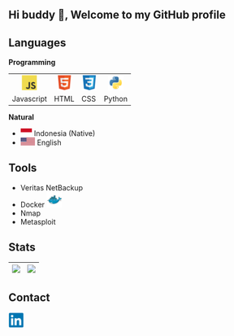 <h2>Hi buddy 👋, Welcome to my GitHub profile</h2>

<!--
**0x212121/0x212121** is a ✨ _special_ ✨ repository because its `README.md` (this file) appears on your GitHub profile.

Here are some ideas to get you started:

- 🔭 I’m currently working on ...
- 🌱 I’m currently learning ...
- 👯 I’m looking to collaborate on ...
- 🤔 I’m looking for help with ...
- 💬 Ask me about ...
- 📫 How to reach me: ...
- 😄 Pronouns: ...
- ⚡ Fun fact: ...
-->
<link rel="stylesheet" href="https://cdn.jsdelivr.net/gh/devicons/devicon@latest/devicon.min.css">
<link rel="stylesheet" href="https://raw.githubusercontent.com/0x212121/0x212121/dev/style.css">

## Languages
**Programming**
<table>
  <tr>
    <td align="center"><img src=https://raw.githubusercontent.com/devicons/devicon/master/icons/javascript/javascript-original.svg alt=JS width="30" height="30"></td>
    <td align="center"><img src=https://raw.githubusercontent.com/devicons/devicon/master/icons/html5/html5-original.svg alt=html5 width="30" height="30"></td>
    <td align="center"><img src="https://raw.githubusercontent.com/devicons/devicon/master/icons/css3/css3-original.svg" alt="css3" width="30" height="30"></td>
    <td align="center"><img src=https://raw.githubusercontent.com/devicons/devicon/master/icons/python/python-original.svg alt=python width="30" height="30"></td>
  </tr>
  <tr>
    <td>Javascript</td>
    <td>HTML</td>
    <td>CSS</td>
    <td>Python</td>
  </tr>
</table>

<!-- - Javascript <img src=https://raw.githubusercontent.com/devicons/devicon/master/icons/javascript/javascript-original.svg alt=JS width="30" height="30">
- HTML <img src=https://raw.githubusercontent.com/devicons/devicon/master/icons/html5/html5-original.svg alt=html5 width="30" height="30">
- CSS <img src="https://raw.githubusercontent.com/devicons/devicon/master/icons/css3/css3-original.svg" alt="css3" width="30" height="30">
- Python <img src=https://raw.githubusercontent.com/devicons/devicon/master/icons/python/python-original.svg alt=python width="30" height="30">
- mySQL <img src=https://raw.githubusercontent.com/devicons/devicon/master/icons/mysql/mysql-original.svg alt=mysql width="30" height="30">
- Git <img src=https://raw.githubusercontent.com/devicons/devicon/master/icons/git/git-original.svg alt=git width="30" height="30">
- Docker <img src=https://raw.githubusercontent.com/devicons/devicon/master/icons/docker/docker-original.svg alt=git width="30" height="30"> -->

**Natural**
<ul>
<li><img src="https://raw.githubusercontent.com/hampusborgos/country-flags/main/svg/id.svg" height="15"> Indonesia (Native)</li>
<li><img src="https://raw.githubusercontent.com/hampusborgos/country-flags/main/svg/us.svg" height="15"> English</li>
</ul>

## Tools
- Veritas NetBackup
- Docker <td align="center"><img src=https://raw.githubusercontent.com/devicons/devicon/master/icons/docker/docker-original.svg alt=docker width="30" height="30"></td>
- Nmap
- Metasploit

## Stats
|![](https://github-readme-stats.vercel.app/api?username=0x212121&show_icons=true&theme=dracula)|![](https://github-readme-stats.vercel.app/api/top-langs/?username=0x212121&theme=dracula&layout=compact&langs_count=10)|
|-|-|

## Contact
<a href="https://www.linkedin.com/in/wijayaindra21/"><img src="https://raw.githubusercontent.com/devicons/devicon/master/icons/linkedin/linkedin-original.svg" width=30px height=30px></a>
